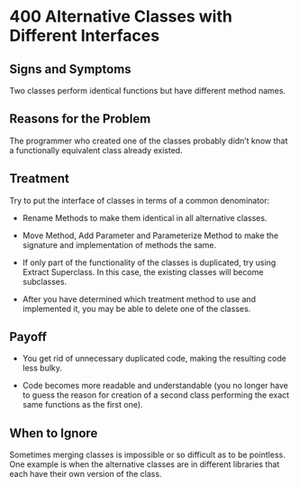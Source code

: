 # 400 Alternative Classes with Different Interfaces

## Signs and Symptoms
Two classes perform identical functions but have different method names.

## Reasons for the Problem
The programmer who created one of the classes probably didn’t know that a functionally equivalent class already existed.

## Treatment
Try to put the interface of classes in terms of a common denominator:

- Rename Methods to make them identical in all alternative classes.

- Move Method, Add Parameter and Parameterize Method to make the signature and implementation of methods the same.

- If only part of the functionality of the classes is duplicated, try using Extract Superclass. In this case, the existing classes will become subclasses.

- After you have determined which treatment method to use and implemented it, you may be able to delete one of the classes.

## Payoff
- You get rid of unnecessary duplicated code, making the resulting code less bulky.

- Code becomes more readable and understandable (you no longer have to guess the reason for creation of a second class performing the exact same functions as the first one).

## When to Ignore
Sometimes merging classes is impossible or so difficult as to be pointless. One example is when the alternative classes are in different libraries that each have their own version of the class.
